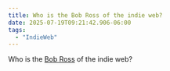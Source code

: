 ```yaml
---
title: Who is the Bob Ross of the indie web?
date: 2025-07-19T09:21:42.906-06:00
tags:
  - "IndieWeb" 
---
```


Who is the [Bob Ross](https://en.wikipedia.org/wiki/Bob_ross) of the indie web?